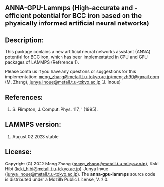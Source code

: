## ANNA-GPU-Lammps (High-accurate and -efficient potential for BCC iron based on the physically informed artificial neural networks)

## Description:
This package contains a new artificial neural networks assistant (ANNA) potential for BCC iron, which has been implementated in CPU and GPU packages of LAMMPS (Reference 1). 

Please conta us if you have any questions or suggestions for this implementation: meng_zhang@metall.t.u-tokyo.ac.jp/mengzh90@gmail.com (M. Zhang), junya_inoue@metall.t.u-tokyo.ac.jp (J. Inoue)

## References:
1) S. Plimpton, J. Comput. Phys. 117, 1 (1995).

## LAMMPS version:
1) August 02 2023 stable

## License:
Copyright (C) 2022 Meng Zhang (meng_zhang@metall.t.u-tokyo.ac.jp), Koki Hibi (koki_hibi@metall.t.u-tokyo.ac.jp), Junya Inoue (junya_inoue@metall.t.u-tokyo.ac.jp). The __anna-gpu-lammps__ source code is distributed under a Mozilla Public License, V. 2.0.
